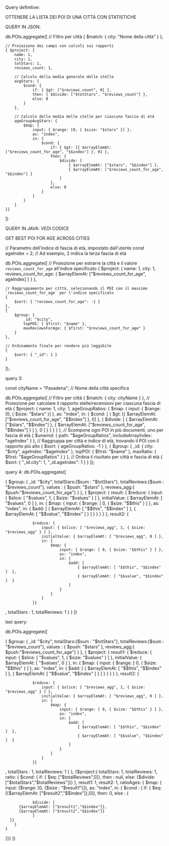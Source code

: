 Query definitive:

OTTENERE LA LISTA DEI POI DI UNA CITTA CON STATISTICHE

QUERY IN JSON:

db.POIs.aggregate([
// Filtro per città
{ $match: { city: "Nome della città" } },

    // Proiezione dei campi con calcoli sui rapporti
    { $project: {
        name: 1,
        city: 1,
        totStars: 1,
        reviews_count: 1,
        
        // Calcolo della media generale delle stelle
        avgStars: { 
            $cond: { 
                if: { $gt: ["$reviews_count", 0] },
                then: { $divide: ["$totStars", "$reviews_count"] },
                else: 0
            }
        },
        
        // Calcolo della media delle stelle per ciascuna fascia di età
        ageGroupAvgStars: {
            $map: {
                input: { $range: [0, { $size: "$stars" }] },
                as: "index",
                in: {
                    $cond: {
                        if: { $gt: [{ $arrayElemAt: ["$reviews_count_for_age", "$$index"] }, 0] },
                        then: {
                            $divide: [
                                { $arrayElemAt: ["$stars", "$$index"] },
                                { $arrayElemAt: ["$reviews_count_for_age", "$$index"] }
                            ]
                        },
                        else: 0
                    }
                }
            }
        }
    }}
])

QUERY IN JAVA: VEDI CODICE

GET BEST POI FOR AGE ACROSS CITIES

// Parametro dell'indice di fascia di età, impostato dall'utente
const ageIndex = 2;  // Ad esempio, 2 indica la terza fascia di età

db.POIs.aggregate([
// Proiezione per estrarre la città e il valore `reviews_count_for_age` all'indice specificato
{
$project: {
name: 1,
city: 1,
reviews_count_for_age: { $arrayElemAt: ["$reviews_count_for_age", ageIndex] }
}
},

    // Raggruppamento per città, selezionando il POI con il massimo `reviews_count_for_age` per l'indice specificato
    {
        $sort: { "reviews_count_for_age": -1 }
    },
    {
        $group: {
            _id: "$city",
            topPOI: { $first: "$name" },
            maxReviewsForAge: { $first: "$reviews_count_for_age" }
        }
    },

    // Ordinamento finale per rendere più leggibile
    {
        $sort: { "_id": 1 }
    }
]);


query 3:

const cityName = "Pasadena"; // Nome della città specifica

db.POIs.aggregate([
// Filtro per città
{
$match: { city: cityName }
},
// Proiezione per calcolare il rapporto stelle/recensioni per ciascuna fascia di età
{
$project: {
name: 1,
city: 1,
ageGroupRatios: {
$map: {
input: { $range: [0, { $size: "$stars" }] },
as: "index",
in: {
$cond: [
{ $gt: [{ $arrayElemAt: ["$reviews_count_for_age", "$$index"] }, 0] },
{
$divide: [
{ $arrayElemAt: ["$stars", "$$index"] },
{ $arrayElemAt: ["$reviews_count_for_age", "$$index"] }
]
},
0
]
}
}
}
}
},
// Scompone ogni POI in più documenti, uno per fascia di età
{
$unwind: {
path: "$ageGroupRatios",
includeArrayIndex: "ageIndex"
}
},
// Raggruppa per città e indice di età, trovando il POI con il rapporto più alto
{
$sort: { ageGroupRatios: -1 }
},
{
$group: {
_id: { city: "$city", ageIndex: "$ageIndex" },
topPOI: { $first: "$name" },
maxRatio: { $first: "$ageGroupRatios" }
}
},
// Ordina il risultato per città e fascia di età
{
$sort: { "_id.city": 1, "_id.ageIndex": 1 }
}
]);


query 4:
db.POIs.aggregate([

{
$group: {
_id: "$city",
totalStars:{$sum : "$totStars"},
totalReviews:{$sum : "$reviews_count"},
values : {
$push: "$stars"
},
reviews_agg:{
$push:"$reviews_count_for_age"}
}
},
{
$project: {
result: {
$reduce: {
input: { $slice: [ "$values", 1, { $size: "$values" } ] },
initialValue: { $arrayElemAt: [ "$values", 0 ] },
in: {
$map: {
input: { $range: [ 0, { $size: "$$this" } ] },
as: "index",
in: {
$add: [
{ $arrayElemAt: [ "$$this", "$$index" ]  },
{ $arrayElemAt: [ "$$value", "$$index" ]  }
]
}
}
}
}
},
result2: {

                $reduce: {
                    input: { $slice: [ "$reviews_agg", 1, { $size: "$reviews_agg" } ] },
                    initialValue: { $arrayElemAt: [ "$reviews_agg", 0 ] },
                    in: {
                        $map: {
                            input: { $range: [ 0, { $size: "$$this" } ] },
                            as: "index",
                            in: {
                                $add: [
                                    { $arrayElemAt: [ "$$this", "$$index" ]  },
                                    { $arrayElemAt: [ "$$value", "$$index" ]  }
                                ]
                            }
                        }
                    }
                }}
,
totalStars : 1,
totalReviews: 1
}
}
])


last query:

db.POIs.aggregate([

{
$group: {
_id: "$city",
totalStars:{$sum : "$totStars"},
totalReviews:{$sum : "$reviews_count"},
values : {
$push: "$stars"
},
reviews_agg:{
$push:"$reviews_count_for_age"}
}
},
{
$project: {
result1: {
$reduce: {
input: { $slice: [ "$values", 1, { $size: "$values" } ] },
initialValue: { $arrayElemAt: [ "$values", 0 ] },
in: {
$map: {
input: { $range: [ 0, { $size: "$$this" } ] },
as: "index",
in: {
$add: [
{ $arrayElemAt: [ "$$this", "$$index" ]  },
{ $arrayElemAt: [ "$$value", "$$index" ]  }
]
}
}
}
}
},
result2: {

                $reduce: {
                    input: { $slice: [ "$reviews_agg", 1, { $size: "$reviews_agg" } ] },
                    initialValue: { $arrayElemAt: [ "$reviews_agg", 0 ] },
                    in: {
                        $map: {
                            input: { $range: [ 0, { $size: "$$this" } ] },
                            as: "index",
                            in: {
                                $add: [
                                    { $arrayElemAt: [ "$$this", "$$index" ]  },
                                    { $arrayElemAt: [ "$$value", "$$index" ]  }
                                ]
                            }
                        }
                    }
                }}
,
totalStars : 1,
totalReviews: 1
}
},
{$project:{
totalStars: 1,
totalReviews: 1,
ratio: {
$cond: {
if: { $eq: ["$totalReviews",0]},
then : null,
else:
{$divide: ["$totalStars","$totalReviews"]}}
},
result1: 1,
result2: 1,
ratioAges: {
$map: {
input: {$range: [0, {$size : "$result1"}]},
as: "index",
in: {
$cond : {
if: { $eq: [{$arrayElemAt: ["$result2","$$index"]},0]},
then: 0,
else : {

				$divide: [
          {$arrayElemAt: ["$result1","$$index"]},
          {$arrayElemAt: ["$result2","$$index"]}
				]
      }}
		}
	}
}}}
])